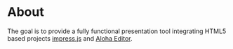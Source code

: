 # About

The goal is to provide a fully functional presentation tool integrating HTML5 based projects [impress.js](http://bartaz.github.com/impress.js) and [Aloha Editor](https://github.com/alohaeditor/Aloha-Editor/).

